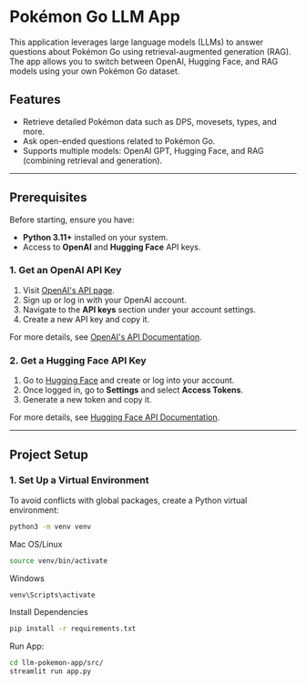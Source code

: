 # Pokémon Go LLM App

This application leverages large language models (LLMs) to answer questions about Pokémon Go using retrieval-augmented generation (RAG). The app allows you to switch between OpenAI, Hugging Face, and RAG models using your own Pokémon Go dataset.

## Features
- Retrieve detailed Pokémon data such as DPS, movesets, types, and more.
- Ask open-ended questions related to Pokémon Go.
- Supports multiple models: OpenAI GPT, Hugging Face, and RAG (combining retrieval and generation).

---

## Prerequisites

Before starting, ensure you have:

- **Python 3.11+** installed on your system.
- Access to **OpenAI** and **Hugging Face** API keys.

### 1. Get an OpenAI API Key

1. Visit [OpenAI's API page](https://platform.openai.com/signup/).
2. Sign up or log in with your OpenAI account.
3. Navigate to the **API keys** section under your account settings.
4. Create a new API key and copy it.

For more details, see [OpenAI's API Documentation](https://platform.openai.com/docs/).

### 2. Get a Hugging Face API Key

1. Go to [Hugging Face](https://huggingface.co/join) and create or log into your account.
2. Once logged in, go to **Settings** and select **Access Tokens**.
3. Generate a new token and copy it.

For more details, see [Hugging Face API Documentation](https://huggingface.co/docs).

---

## Project Setup

### 1. Set Up a Virtual Environment

To avoid conflicts with global packages, create a Python virtual environment:

```bash
python3 -m venv venv
```

Mac OS/Linux
```bash
source venv/bin/activate
```

Windows
```bash
venv\Scripts\activate
```

Install Dependencies
```bash
pip install -r requirements.txt
```

Run App:
```bash
cd llm-pokemon-app/src/
streamlit run app.py
```



